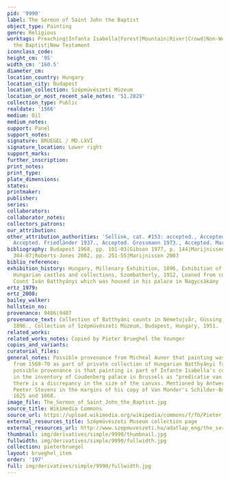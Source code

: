 ```yaml
---
pid: '9990'
label: The Sermon of Saint John the Baptist
object_type: Painting
genre: Religious
worktags: Preaching|Infanta Isabella|Forest|Mountain|River|Crowd|Non-Westerners|John
  the Baptist|New Testament
iconclass_code:
height_cm: '95'
width_cm: '160.5'
diameter_cm:
location_country: Hungary
location_city: Budapest
location_collection: Szépmüvészeti Múzeum
location_or_most_recent_sale_notes: '51.2829'
collection_type: Public
realdate: '1566'
medium: Oil
medium_notes:
support: Panel
support_notes:
signature: BRUEGEL / MD.LXVI
signature_location: Lower right
support_marks:
further_inscription:
print_notes:
print_type:
plate_dimensions:
states:
printmaker:
publisher:
series:
collaborators:
collaborator_notes:
collectors_patrons:
our_attribution:
other_attribution_authorities: 'Sellink, cat. #153: accepted., Accepted. Tolnay 1935.,
  Accepted. Friedländer 1937., Accepted. Grossmann 1973., Accepted. Marijnissen 1988.'
bibliography: Budapest 1968, pp. 101-03|Gibson 1977, p. 144|Marijnissen 1988, pp.
  304-07|Roberts-Jones 2002, pp. 251-55|Marijnissen 2003
biblio_reference:
exhibition_history: Hungary, Millenary Exhibition, 1896, Exhibition of Art from private
  Hungarian castles and collections, Szombatherly, 1912, Loaned from collection of
  Count Iván Batthyányi which was housed in his palace in Nagycsákány
ertz_1979:
ertz_2008:
bailey_walker:
hollstein_no:
provenance: 9406|9407
provenance_text: Collection of Batthyáni counts in Németujvår, Güssing, Austria, before
  1896., Collection of Szépmüvészeti Múzeum, Budapest, Hungary, 1951.
related_works:
related_works_notes: Copied by Pieter Brueghel the Younger
copies_and_variants:
curatorial_files:
general_notes: Possible provenance from Micheal Auner that painting was in Hungary
  from 1569-70 as part of private collection of Hungarian Batthyányi family. Another
  possible provenance is that painting is part of Infante Isabella's collection, mentioned
  in the inventory of Coudenberg palace in Brussels as "predicatie van St Jan"; however,
  there is a discrepancy in the size of the canvas. Mentioned by Antwerp art collector
  Peeter Stevens in the margins of his copy of Van Mander's Schilder-Boeck, between
  1625 and 1668.
image_file: The_Sermon_of_Saint_John_the_Baptist.jpg
source_title: Wikimedia Commons
source_url: https://upload.wikimedia.org/wikipedia/commons/f/fb/Pieter_Bruegel_the_Elder_-_The_Sermon_of_Saint_John_the_Baptist_-_Google_Art_Project.jpg
external_resources_title: Szépmüvészeti Museum collection page
external_resources_url: http://www.szepmuveszeti.hu/adatlap_eng/the_sermon_of_saint_john_9633
thumbnail: img/derivatives/simple/9990/thumbnail.jpg
fullwidth: img/derivatives/simple/9990/fullwidth.jpg
collection: pieterbruegel
layout: brueghel_item
order: '197'
full: img/derivatives/simple/9990/fullwidth.jpg
---
```


